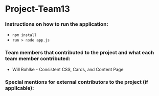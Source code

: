 # Project-Team13
 
### Instructions on how to run the application:
- `npm install`
- `run > node app.js`

### Team members that contributed to the project and what each team member contributed:
- Will Bohlke - Consistent CSS, Cards, and Content Page

### Special mentions for external contributors to the project (if applicable):
